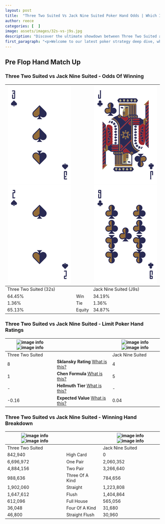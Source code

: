 ```yaml
---
layout: post
title:  "Three Two Suited Vs Jack Nine Suited Poker Hand Odds | Which Is The Better Hand In Poker? A Complete Guide"
author: reece
categories: [  ]
image: assets/images/32s-vs-j9s.jpg
description: "Discover the ultimate showdown between Three Two Suited and Jack Nine Suited in poker! Uncover the odds, strategies, and scenarios where one hand triumphs over the other. Get ready to up your poker game with this thrilling analysis."
first_paragraph: "<p>Welcome to our latest poker strategy deep dive, where we're pitting two distinct hands against each other in a high-stakes showdown: Three Two Suited vs Jack Nine Suited.</p><p>In the dynamic world of poker, every decision counts, and knowing which hand holds the upper hand is key to your success at the table.</p><p>In this article, we'll dissect these two hands, explore the scenarios where one dominates the other, and equip you with the knowledge to make strategic choices that can tip the odds in your favor.</p><p>Get ready to unravel the intriguing dynamics of these poker hands and elevate your game to new heights.</p>"
---
```




[comment]: # (sp0)

## Pre Flop Hand Match Up

<div class="table hand-ratings" markdown="1"> 



### Three Two Suited vs Jack Nine Suited - Odds Of Winning


    
| ![image info](assets/images/hand1/3.png) ![image info](assets/images/hand1/2.png) |  | ![image info](assets/images/hand2/j.png) ![image info](assets/images/hand2/9.png) |
| -------- | -------- | -------- |
| Three Two Suited (32s) |  | Jack Nine Suited (J9s) |
| 64.45% | Win | 34.19% |
| 1.36% | Tie | 1.36% |
| 65.13% | Equity | 34.87% |




[comment]: # (sp1)



### Three Two Suited vs Jack Nine Suited - Limit Poker Hand Ratings


    
| ![image info](https://www.riverpairs.com/assets/images/hand1/3.png) ![image info](https://www.riverpairs.com/assets/images/hand1/2.png) |  | ![image info](https://www.riverpairs.com/assets/images/hand2/j.png) ![image info](https://www.riverpairs.com/assets/images/hand2/9.png) |
| -------- | -------- | -------- |
| Three Two Suited |  | Jack Nine Suited |
| 8 | **Sklansky Rating** [What is this?](/sklansky-rating-explained) | 4 |
| 1 | **Chen Formula** [What is this?](/chen-formula-explained) | 5 |
| - | **Hellmuth Tier** [What is this?](/Hellmuth-tier-explained) | - |
| -0.16 | **Expected Value** [What is this?](/expected-value-explained) | 0.04 |




[comment]: # (sp2)



### Three Two Suited vs Jack Nine Suited - Winning Hand Breakdown


    
| ![image info](https://www.riverpairs.com/assets/images/hand1/3.png) ![image info](https://www.riverpairs.com/assets/images/hand1/2.png) |  | ![image info](https://www.riverpairs.com/assets/images/hand2/j.png) ![image info](https://www.riverpairs.com/assets/images/hand2/9.png) |
| -------- | -------- | -------- |
| Three Two Suited |  | Jack Nine Suited |
| 842,940 | High Card | 0 |
| 6,696,972 | One Pair | 2,060,352 |
| 4,884,156 | Two Pair | 3,266,640 |
| 988,636 | Three Of A Kind | 784,656 |
| 1,902,060 | Straight | 1,223,808 |
| 1,647,612 | Flush | 1,404,864 |
| 612,096 | Full House | 565,056 |
| 36,048 | Four Of A Kind | 31,680 |
| 46,800 | Straight Flush | 30,960 |




[comment]: # (sp3)



</div>

[comment]: # (sp4)



[comment]: # (sp5)

